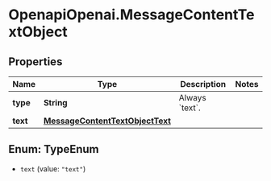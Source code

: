 # OpenapiOpenai.MessageContentTextObject

## Properties

Name | Type | Description | Notes
------------ | ------------- | ------------- | -------------
**type** | **String** | Always &#x60;text&#x60;. | 
**text** | [**MessageContentTextObjectText**](MessageContentTextObjectText.md) |  | 



## Enum: TypeEnum


* `text` (value: `"text"`)




